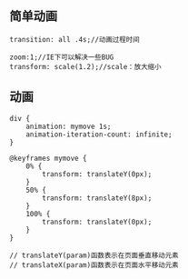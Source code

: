 ## 简单动画    
    transition: all .4s;//动画过程时间

    zoom:1;//IE下可以解决一些BUG
    transform: scale(1.2);//scale：放大缩小

## 动画

    div {
        animation: mymove 1s;
        animation-iteration-count: infinite;
    }
        
    @keyframes mymove {
        0% {
            transform: translateY(0px);
        }
        50% {
            transform: translateY(8px);
        }
        100% {
            transform: translateY(0px);
        }
    }

    // translateY(param)函数表示在页面垂直移动元素
    // translateX(param)函数表示在页面水平移动元素